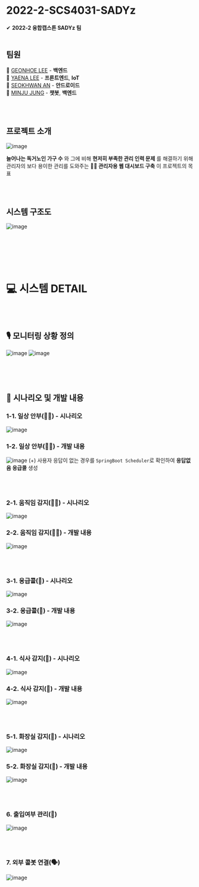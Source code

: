 # 2022-2-SCS4031-SADYz
✔ __2022-2 융합캡스톤 SADYz 팀__
<br><br>

## 팀원
 🐬 [GEONHOE LEE](https://github.com/rawfishthelgh)  - __백엔드__ <br>
 🐬 [YAENA LEE](https://github.com/yaena1223)    - __프론트엔드__, __IoT__ <br>
 🐬 [SEOKHWAN AN](https://github.com/seokhwan-an)   - __안드로이드__ <br>
 🐬 [MINJU JUNG](https://github.com/JoungMinJu) - __챗봇__, __백엔드__ <br>
 

<br><br>

## 프로젝트 소개
![image](https://user-images.githubusercontent.com/81295661/206363942-3ea42d8f-09a9-4381-8c88-b9afad12250f.png)

__늘어나는 독거노인 가구 수__ 와 그에 비해 __현저히 부족한 관리 인력 문제__ 를 해결하기 위해
관리자의 보다 용이한 관리를 도와주는 __👩‍💻 관리자용 웹 대시보드 구축__ 이 프로젝트의 목표

<br><br>

## 시스템 구조도
![image](https://user-images.githubusercontent.com/81295661/206363965-f2cdaf9e-be37-4108-8f49-907144a1d628.png)


<br><br>




<br><br>

# 💻 시스템 DETAIL

<br><br>

## 🎙 모니터링 상황 정의
![image](https://user-images.githubusercontent.com/81295661/206364006-0368169a-02c0-442d-a89a-8e9e7064aacb.png)
![image](https://user-images.githubusercontent.com/81295661/206364042-669d97d5-ac9c-4c32-b3ac-5071cfe0aa10.png)


<br><br> <br> 

## 📖 시나리오 및 개발 내용
### 1-1. 일상 안부(🙆‍♀️) - 시나리오
![image](https://user-images.githubusercontent.com/81295661/206364111-3bcaa775-d461-41ad-bd05-96386202df10.png)
### 1-2. 일상 안부(🙆‍♀️) - 개발 내용
![image](https://user-images.githubusercontent.com/81295661/206363799-ff4feb27-8b91-45ab-bc9e-19b3a99c5135.png)
(+) 사용자 응답이 없는 경우를 `SpringBoot Scheduler`로 확인하여 __응답없음 응급콜__ 생성 

<br> <br> 

### 2-1. 움직임 감지(🏃‍♀️) - 시나리오
![image](https://user-images.githubusercontent.com/81295661/206364507-5eea3af8-1758-42fd-abfe-bdaa68085b54.png)

### 2-2. 움직임 감지(🏃‍♀️) - 개발 내용
![image](https://user-images.githubusercontent.com/81295661/206366163-9eb70f57-d1d5-44ac-b2cb-1cb043092f72.png)


<br> <br> 

### 3-1. 응급콜(🚨) - 시나리오
![image](https://user-images.githubusercontent.com/81295661/206364530-7509ffa8-ffab-4746-be9e-4500c5f099ff.png)

### 3-2. 응급콜(🚨) - 개발 내용
![image](https://user-images.githubusercontent.com/81295661/206366201-0c5cad28-87d3-46b3-bae8-14c1e821e388.png)


<br> <br> 

### 4-1. 식사 감지(🍳) - 시나리오
![image](https://user-images.githubusercontent.com/81295661/206364561-c8222413-7d02-410e-9cce-431480781b14.png)

### 4-2. 식사 감지(🍳) - 개발 내용
![image](https://user-images.githubusercontent.com/81295661/206366247-b1e5df4f-3a8e-4334-9c13-2d85911e8b4f.png)


<br> <br> 

### 5-1. 화장실 감지(🚽) - 시나리오
![image](https://user-images.githubusercontent.com/81295661/206364595-41af3586-75d2-407b-9944-f8ace6f772a0.png)

### 5-2. 화장실 감지(🚽) - 개발 내용
![image](https://user-images.githubusercontent.com/81295661/206366343-24dba987-b749-4586-bf8d-e0f75f6c16b4.png)


<br> <br> 

### 6. 출입여부 관리(🚪)
![image](https://user-images.githubusercontent.com/81295661/206366433-2cc77433-023c-4e06-82b4-809460f8fe47.png)

<br> <br> 

### 7. 외부 콜봇 연결(🗣)
![image](https://user-images.githubusercontent.com/81295661/206366541-f9288c4a-3262-41c5-a7c3-af9de4ade460.png)


<br> 
